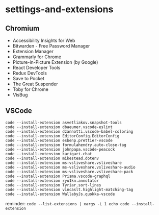 # settings-and-extensions

## Chromium
- Accessibility Insights for Web
- Bitwarden - Free Password Manager
- Extension Manager
- Grammarly for Chrome
- Picture-in-Picture Extension (by Google)
- React Developer Tools
- Redux DevTools
- Save to Pocket
- The Great Suspender
- Toby for Chrome
- VisBug

## VSCode
```
code --install-extension asvetliakov.snapshot-tools
code --install-extension dbaeumer.vscode-eslint
code --install-extension dzannotti.vscode-babel-coloring
code --install-extension EditorConfig.EditorConfig
code --install-extension esbenp.prettier-vscode
code --install-extension formulahendry.auto-close-tag
code --install-extension johnpapa.vscode-peacock
code --install-extension karigari.chat
code --install-extension mikestead.dotenv
code --install-extension ms-vsliveshare.vsliveshare
code --install-extension ms-vsliveshare.vsliveshare-audio
code --install-extension ms-vsliveshare.vsliveshare-pack
code --install-extension Prisma.vscode-graphql
code --install-extension ryu1kn.annotator
code --install-extension Tyriar.sort-lines
code --install-extension vincaslt.highlight-matching-tag
code --install-extension WallabyJs.quokka-vscode
```
reminder: `code --list-extensions | xargs -L 1 echo code --install-extension`
